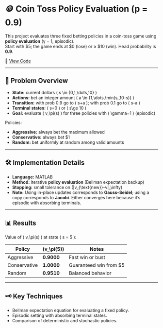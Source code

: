 # 🪙 Coin Toss Policy Evaluation (p = 0.9)

This project evaluates three fixed betting policies in a coin-toss game using **policy evaluation** (γ = 1, episodic).  
Start with $5; the game ends at $0 (lose) or ≥ $10 (win). Head probability is **0.9**.

📓 [View Code](coin_toss_policy_evaluation.m)

---

## 🧠 Problem Overview

- **State:** current dollars \( s \in \{0,1,\dots,10\} \)
- **Actions:** bet an integer amount \( a \in \{1,\dots,\min(s,\,10-s)\} \)
- **Transition:** with prob 0.9 go to \( s+a \); with prob 0.1 go to \( s-a \)
- **Terminal states:** \( s=0 \) or \( s\ge 10 \)
- **Goal:** evaluate \( v_\pi(s) \) for three policies with \( \gamma=1 \) (episodic)

Policies:
- **Aggressive:** always bet the maximum allowed
- **Conservative:** always bet $1
- **Random:** bet uniformly at random among valid amounts

---

## 🛠 Implementation Details

- **Language:** MATLAB  
- **Method:** iterative **policy evaluation** (Bellman expectation backup)  
- **Stopping:** small tolerance on \(\|v_{\text{new}}-v\|_\infty\)  
- **Note:** Using in-place updates corresponds to **Gauss–Seidel**; using a copy corresponds to **Jacobi**. Either converges here because it’s episodic with absorbing terminals.

---

## 📊 Results

Value of \( v_\pi(s) \) at state \( s = 5 \):

| Policy         | \(v_\pi(5)\) | Notes |
|----------------|--------------|-------|
| Aggressive     | **0.9000**   | Fast win or bust |
| Conservative   | **1.0000**   | Guaranteed win from $5 |
| Random         | **0.9510**   | Balanced behavior |

---

## 🗝 Key Techniques

- Bellman expectation equation for evaluating a fixed policy.
- Episodic setting with absorbing terminal states.
- Comparison of deterministic and stochastic policies.
